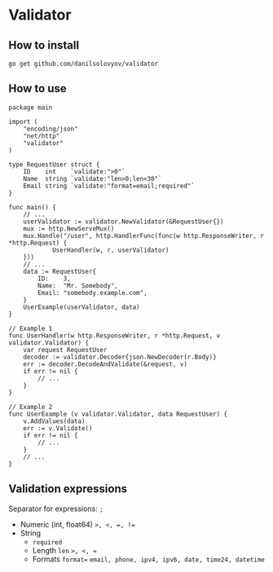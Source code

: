 # Validator

## How to install

`go get github.com/danilsolovyov/validator`
## How to use

```golang
package main

import (
	"encoding/json"
	"net/http"
	"validator"
)

type RequestUser struct {
	ID    int    `validate:">0"`
	Name  string `validate:"len>0;len<30"`
	Email string `validate:"format=email;required"`
}

func main() {
	// ...
	userValidator := validator.NewValidator(&RequestUser{})
	mux := http.NewServeMux()
	mux.Handle("/user", http.HandlerFunc(func(w http.ResponseWriter, r *http.Request) {
			UserHandler(w, r, userValidator)
	}))
	// ...
	data := RequestUser{
		ID:    3,
		Name:  "Mr. Somebody",
		Email: "somebody.example.com",
	}
	UserExample(userValidator, data)
}

// Example 1
func UserHandler(w http.ResponseWriter, r *http.Request, v validator.Validator) {
	var request RequestUser
	decoder := validator.Decoder{json.NewDecoder(r.Body)}
	err := decoder.DecodeAndValidate(&request, v)
	if err != nil {
		// ...
    }
}

// Example 2
func UserExample (v validator.Validator, data RequestUser) {
	v.AddValues(data)
	err := v.Validate()
	if err != nil {
		// ...
    }
	// ...
}
```

## Validation expressions
Separator for expressions: `;`
- Numeric (int, float64) `>, <, =, !=`
- String
    - `required`
    - Length `len` `>, <, =`
    - Formats `format=` `email, phone, ipv4, ipv6, date, time24, datetime`

